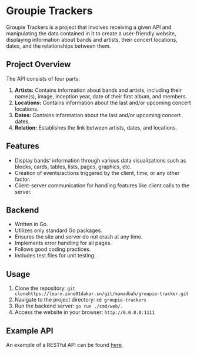 # Groupie Trackers

Groupie Trackers is a project that involves receiving a given API and manipulating the data contained in it to create a user-friendly website, displaying information about bands and artists, their concert locations, dates, and the relationships between them.

## Project Overview

The API consists of four parts:

1. **Artists:** Contains information about bands and artists, including their name(s), image, inception year, date of their first album, and members.
2. **Locations:** Contains information about the last and/or upcoming concert locations.
3. **Dates:** Contains information about the last and/or upcoming concert dates.
4. **Relation:** Establishes the link between artists, dates, and locations.

## Features

- Display bands' information through various data visualizations such as blocks, cards, tables, lists, pages, graphics, etc.
- Creation of events/actions triggered by the client, time, or any other factor.
- Client-server communication for handling features like client calls to the server.

## Backend

- Written in Go.
- Utilizes only standard Go packages.
- Ensures the site and server do not crash at any time.
- Implements error handling for all pages.
- Follows good coding practices.
- Includes test files for unit testing.

## Usage

1. Clone the repository: `git clonehttps://learn.zone01dakar.sn/git/mamadbah/groupie-tracker.git`
2. Navigate to the project directory: `cd groupie-trackers`
3. Run the backend server: `go run ./cmd/web/.`
4. Access the website in your browser: `http://0.0.0.0:1111`

## Example API

An example of a RESTful API can be found [here](https://groupietrackers.herokuapp.com/api).

